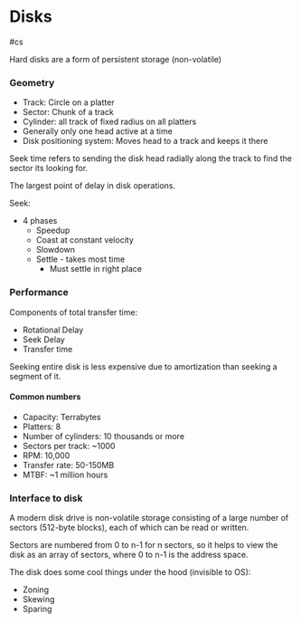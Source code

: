 # Disks
#cs 

Hard disks are a form of persistent storage (non-volatile)

### Geometry

- Track: Circle on a platter
- Sector: Chunk of a track
- Cylinder: all track of fixed radius on all platters
- Generally only one head active at a time
- Disk positioning system: Moves head to a track and keeps it there


Seek time refers to sending the disk head radially along the track to find the sector its looking for.

The largest point of delay in disk operations.

Seek: 
- 4 phases
	- Speedup
	- Coast at constant velocity
	- Slowdown
	- Settle - takes most time
		- Must settle in right place


### Performance

Components of total transfer time:
- Rotational Delay
- Seek Delay
- Transfer time


Seeking entire disk is less expensive due to amortization than seeking a segment of it. 

#### Common numbers

- Capacity: Terrabytes
- Platters: 8
- Number of cylinders: 10 thousands or more
- Sectors per track: ~1000
- RPM: 10,000
- Transfer rate: 50-150MB
- MTBF: ~1 million hours


### Interface to disk

A modern disk drive is non-volatile storage consisting of a large number of sectors (512-byte blocks), each of which can be read or written.

Sectors are numbered from 0 to n-1 for n sectors, so it helps to view the disk as an array of sectors, where 0 to n-1 is the address space.

The disk does some cool things under the hood (invisible to OS):
- Zoning
- Skewing
- Sparing
